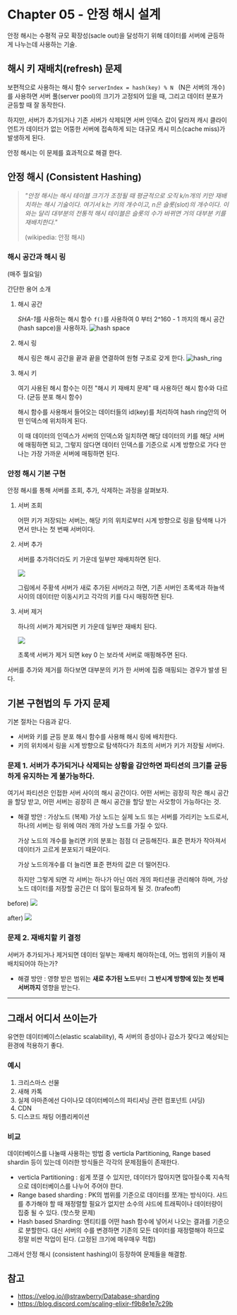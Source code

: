 # Chapter 05 - 안정 해시 설계

안정 해시는 수평적 규모 확장성(sacle out)을 달성하기 위해 데이터를 서버에 균등하게 나누는데 사용하는 기술.

## 해시 키 재배치(refresh) 문제

보편적으로 사용하는 해시 함수 `serverIndex = hash(key) % N ` (N은 서버의 개수) 를 사용하면 서버 풀(server pool)의 크기가 고정되어 있을 때, 그리고 데이터 분포가 균등할 때 잘 동작한다.

하지만, 서버가 추가되거나 기존 서버가 삭제되면 서버 인덱스 값이 달라져 캐시 클라이언트가 데이터가 없는 어뚱한 서버에 접속하게 되는 대규모 캐시 미스(cache miss)가 발생하게 된다.

안정 해시는 이 문제를 효과적으로 해결 한다.

## 안정 해시 (Consistent Hashing)

> _"안정 해시는 해시 테이블 크기가 조정될 때 평균적으로 오직 k/n개의 키만 재배치하는 해시 기술이다. 여기서 k는 키의 개수이고, n은 슬롯(slot)의 개수이다. 이와는 달리 대부분의 전통적 해시 테이블은 슬롯의 수가 바뀌면 거의 대부분 키를 재배치한다."_
>
> (wikipedia: 안정 해시)

### 해시 공간과 해시 링

(매주 월요일)

간단한 용어 소개

1. 해시 공간

   *SHA-1*를 사용하는 해시 함수 `f()`를 사용하여 0 부터 2^160 - 1 까지의 해시 공간(hash sapce)을 사용하자.
   ![hash space](https://svbtleusercontent.com/dvp2mqhvzcqyqa.jpg)

2. 해시 링

   해시 링은 해시 공간을 끝과 끝을 연결하여 원형 구조로 갖게 한다.
   ![hash_ring](https://media.vlpt.us/images/strawberry/post/c96e2cde-7911-45b9-97ed-76e35ed26772/image.png)

3. 해시 키

   여기 사용된 해시 함수는 이전 "해시 키 재배치 문제" 때 사용하던 해시 함수와 다르다. (균등 분포 해시 함수)

   해시 함수를 사용해서 들어오는 데이터들의 id(key)를 처리하여 hash ring안의 어떤 인덱스에 위치하게 된다.

   이 때 데이터의 인덱스가 서버의 인덱스와 일치하면 해당 데이터의 키를 해당 서버에 매핑하면 되고, 그렇지 않다면 데이터 인덱스를 기준으로 시계 방향으로 가다 만나는 가장 가까운 서버에 매핑하면 된다.

### 안정 해시 기본 구현

안정 해시를 통해 서버를 조회, 추가, 삭제하는 과정을 살펴보자.

1. 서버 조회

   어떤 키가 저장되는 서버는, 해당 키의 위치로부터 시계 방향으로 링을 탐색해 나가면서 만나는 첫 번째 서버이다.

2. 서버 추가

   서버를 추가하더라도 키 가운데 일부만 재배치하면 된다.

   ![](https://media.vlpt.us/images/strawberry/post/2eb83fb9-96d5-4736-9270-60dc85dc845e/image.png)

   그림에서 주황색 서버가 새로 추가된 서버라고 하면, 기존 서버인 초록색과 하늘색 사이의 데이터만 이동시키고 각각의 키를 다시 매핑하면 된다.

3. 서버 제거

   하나의 서버가 제거되면 키 가운데 일부만 재배치 된다.

   ![](https://media.vlpt.us/images/strawberry/post/cfa15266-4e8e-4fe5-a46f-5e63fddda893/image.png)

   초록색 서버가 제거 되면 key 0 는 보라색 서버로 매핑해주면 된다.

서버를 추가와 제거를 하다보면 대부분의 키가 한 서버에 집중 매핑되는 경우가 발생 된다.

## 기본 구현법의 두 가지 문제

기본 절차는 다음과 같다.

- 서버와 키를 균등 분포 해시 함수를 사용해 해시 링에 배치한다.
- 키의 위치에서 링을 시계 방향으로 탐색하다가 최초의 서버가 키가 저장될 서버다.

### 문제 1. 서버가 추가되거나 삭제되는 상황을 감안하면 파티션의 크기를 균등하게 유지하는 게 불가능하다.

여기서 파티션은 인접한 서버 사이의 해시 공간이다. 어떤 서버는 굉장히 작은 해시 공간을 할당 받고, 어떤 서버는 굉장히 큰 해시 공간을 할당 받는 사오항이 가능하다는 것.

- 해결 방안 : 가상노드 (복제)
  가상 노드는 실제 노드 또는 서버를 가리키는 노드로서, 하나의 서버는 링 위에 여러 개의 가상 노드를 가질 수 있다.

  가상 노드의 개수를 늘리면 키의 분포는 점점 더 균등해진다. 표준 편차가 작아져서 데이터가 고르게 분포되기 때문이다.

  가상 노드의개수를 더 늘리면 표준 편차의 값은 더 떨어진다.

  하지만 그렇게 되면 각 서버는 하나가 아닌 여러 개의 파티션을 관리해야 하며, 가상 노드 데이터를 저장할 공간은 더 많이 필요하게 될 것. (trafeoff)

before)
![](https://media.vlpt.us/images/strawberry/post/05dae298-be09-4049-9505-190cf822276a/image.png)

after)
![](https://media.vlpt.us/images/strawberry/post/6e245103-98ac-47ae-bec9-71acc22ae18e/image.png)

### 문제 2. 재배치할 키 결정

서버가 추가되거나 제거되면 데이터 일부는 재배치 해야하는데, 어느 범위의 키들이 재배치되어야 하는가?

- 해결 방안 : 영향 받은 범위는 **새로 추가된 노드**부터 **그 반시계 방향에 있는 첫 번째 서버까지** 영향을 받는다.

<hr/>

## 그래서 어디서 쓰이는가

유연한 데이터베이스(elastic scalability), 즉 서버의 증성이나 감소가 잦다고 예상되는 환경에 적용하기 좋다.

### 예시

1. 크리스마스 선물
2. 새해 카톡
3. 실제 아마존에선 다이나모 데이터베이스의 파티셔닝 관련 컴포넌트 (샤딩)
4. CDN
5. 디스코드 채팅 어플리케이션

### 비교

데이터베이스를 나눌때 사용하는 방법 중 verticla Partitioning, Range based shardin 등이 있는데 이러한 방식들은 각각의 문제점들이 존재한다.

- verticla Partitioning : 쉽게 쪼갤 수 있지만, 데이터가 많아지면 많아질수록 지속적으로 데이터베이스를 나누어 주어야 한다.
- Range based sharding : PK의 범위를 기준으로 데이터를 쪼개는 방식이다. 샤드를 추가해야 할 때 재정렬할 필요가 없지만 소수의 샤드에 트래픽이나 데이터량이 집중 될 수 있다. (핫스팟 문제)
- Hash based Sharding: 엔티티를 어떤 hash 함수에 넣어서 나오는 결과를 기준으로 분할한다. 대신 서버의 수를 변경하면 기존의 모든 데이터를 재정렬해야 하므로 정말 비싼 작업이 된다. (고정된 크기에 매우매우 적합)

그래서 안정 해시 (consistent hashing)이 등장하여 문제들을 해결함.

## 참고

- https://velog.io/@strawberry/Database-sharding
- https://blog.discord.com/scaling-elixir-f9b8e1e7c29b
